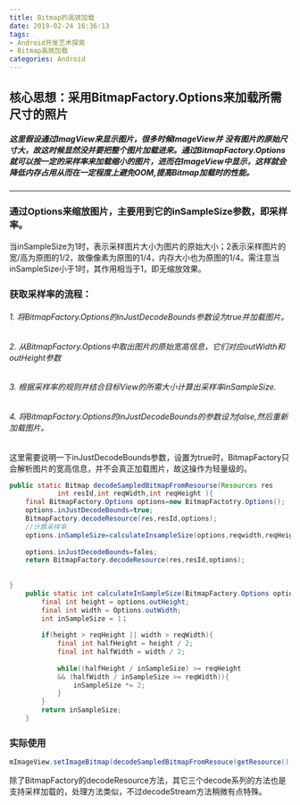 ```yaml
---
title: Bitmap的高效加载
date: 2019-02-24 16:36:13
tags: 
- Android开发艺术探索
- Bitmap高效加载
categories: Android
---
```


## 核心思想：采用BitmapFactory.Options来加载所需尺寸的照片



##### 这里假设通过ImagView来显示图片，很多时候ImageView并 没有图片的原始尺寸大，故这时候显然没并要把整个图片加载进来。通过BitmapFactory.Options就可以按一定的采样率来加载缩小的图片，进而在ImageView中显示，这样就会降低内存占用从而在一定程度上避免OOM,提高Bitmap加载时的性能。
***
### 通过Options来缩放图片，主要用到它的inSampleSize参数，即采样率。
当inSampleSize为1时，表示采样图片大小为图片的原始大小；2表示采样图片的宽/高为原图的1/2，故像像素为原图的1/4，内存大小也为原图的1/4。需注意当inSampleSize小于1时，其作用相当于1，即无缩放效果。

### 获取采样率的流程：
###### 1. 将BitmapFactory.Options的inJustDecodeBounds参数设为true并加载图片。

###### 2. 从BitmapFactory.Options中取出图片的原始宽高信息，它们对应outWidth和outHeight参数

###### 3. 根据采样率的规则并结合目标View的所需大小计算出采样率inSampleSize.

###### 4. 将BitmapFactory.Options的inJustDecodeBounds的参数设为false,然后重新加载图片。

这里需要说明一下inJustDecodeBounds参数，设置为true时，BitmapFactory只会解析图片的宽高信息，并不会真正加载图片，故这操作为轻量级的。

```java
public static Bitmap decodeSampledBitmapFromResourse(Resources res
            int resId,int reqWidth,int reqHeight ){
    final BitmapFactory.Options options=new BitmapFactotry.Options();
    options.inJustDecodeBounds=true;
    BitmapFactory.decodeResource(res,resId,options);
    //计算采样率
    options.inSampleSize=calculateInsampleSize(options,reqwidth,reqHeight);
    
    options.inJustDecodeBounds=fales;
    return BitmapFactory.decodeResource(res,resId,options);
    
    
}    
    public static int calculateInSampleSize(BitmapFactory.Options options,int reqWidth,reqHeight){
        final int height = options.outHeight;
        final int width = Options.outWidth;
        int inSampleSize = 1；
        
        if(height > reqHeight || width > reqWidth){
            final int halfHeight = height / 2;
            final int halfWidth = width / 2;
            
            while((halfHeight / inSampleSize) >= reqHeight
            && (halfWidth / inSampleSize >= reqWidth)){
                inSampleSize *= 2;
            }
        }
        return inSampleSize;
    }
```
### 实际使用
```java
mImageView.setImageBitmap(decodeSampledBitmapFromResouce(getResource(),R.id.iv;100,100));
```
除了BitmapFactory的decodeResource方法，其它三个decode系列的方法也是支持采样加载的，处理方法类似，不过decodeStream方法稍微有点特殊。